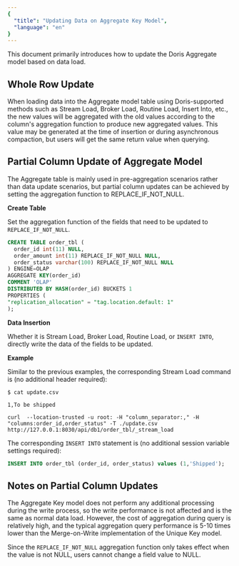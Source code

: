 ```yaml
---
{
  "title": "Updating Data on Aggregate Key Model",
  "language": "en"
}
---
```


This document primarily introduces how to update the Doris Aggregate model based on data load.

## Whole Row Update

When loading data into the Aggregate model table using Doris-supported methods such as Stream Load, Broker Load, Routine Load, Insert Into, etc., the new values will be aggregated with the old values according to the column's aggregation function to produce new aggregated values.  This value may be generated at the time of insertion or during asynchronous compaction, but users will get the same return value when querying.

## Partial Column Update of Aggregate Model

The Aggregate table is mainly used in pre-aggregation scenarios rather than data update scenarios, but partial column updates can be achieved by setting the aggregation function to REPLACE_IF_NOT_NULL.

**Create Table**

Set the aggregation function of the fields that need to be updated to `REPLACE_IF_NOT_NULL`.

```sql
CREATE TABLE order_tbl (
  order_id int(11) NULL,
  order_amount int(11) REPLACE_IF_NOT_NULL NULL,
  order_status varchar(100) REPLACE_IF_NOT_NULL NULL
) ENGINE=OLAP
AGGREGATE KEY(order_id)
COMMENT 'OLAP'
DISTRIBUTED BY HASH(order_id) BUCKETS 1
PROPERTIES (
"replication_allocation" = "tag.location.default: 1"
);
```

**Data Insertion**

Whether it is Stream Load, Broker Load, Routine Load, or `INSERT INTO`, directly write the data of the fields to be updated.

**Example**

Similar to the previous examples, the corresponding Stream Load command is (no additional header required):

```shell
$ cat update.csv

1,To be shipped

curl  --location-trusted -u root: -H "column_separator:," -H "columns:order_id,order_status" -T ./update.csv http://127.0.0.1:8030/api/db1/order_tbl/_stream_load
```

The corresponding `INSERT INTO` statement is (no additional session variable settings required):

```sql
INSERT INTO order_tbl (order_id, order_status) values (1,'Shipped');
```

## Notes on Partial Column Updates

The Aggregate Key model does not perform any additional processing during the write process, so the write performance is not affected and is the same as normal data load. However, the cost of aggregation during query is relatively high, and the typical aggregation query performance is 5-10 times lower than the Merge-on-Write implementation of the Unique Key model.

Since the `REPLACE_IF_NOT_NULL` aggregation function only takes effect when the value is not NULL, users cannot change a field value to NULL.
